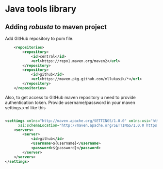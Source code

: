# Java tools library

## Adding *robusta* to maven project

Add GitHub repository to pom file.
```xml
    <repositories>
        <repository>
            <id>central</id>
            <url>https://repo1.maven.org/maven2</url>
        </repository>
        <repository>
            <id>github</id>
            <url>https://maven.pkg.github.com/mllukasik/*</url>
        </repository>
    </repositories>
```
Also, to get access to GitHub maven repository u need to provide authentication token.
Provide username/password in your maven settings.xml like this
```xml

<settings xmlns="http://maven.apache.org/SETTINGS/1.0.0" xmlns:xsi="http://www.w3.org/2001/XMLSchema-instance"
      xsi:schemaLocation="http://maven.apache.org/SETTINGS/1.0.0 https://maven.apache.org/xsd/settings-1.0.0.xsd">
    <servers>
        <server>
            <id>github</id>
            <username>${username}</username>
            <password>${password}</password>
        </server>
    </servers>
</settings>
```
